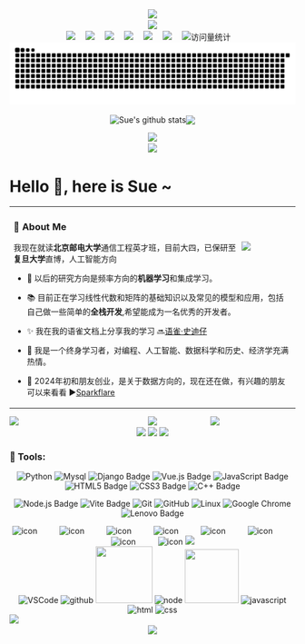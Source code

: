 <div align="center">
 
  <!-- dynamic typing effect 动态打字效果 -->
  <div>
    <a href="http://sue.sparkflare.cn/views/personal-introduction.html">
      <img src="https://readme-typing-svg.demolab.com?font=Fira+Code&pause=1000&width=435&lines=I'm Sue, welcome here!&#162;er=true&size=27" />
    </a>
  </div>
 
  <!-- knock code pictures 敲代码的图片 -->
  <picture>
    <source media="(prefers-color-scheme: dark)" srcset="https://cdn.jsdelivr.net/gh/buptsdz/buptsdz/assets/images/coding.gif" />
    <source media="(prefers-color-scheme: light)" srcset="https://cdn.jsdelivr.net/gh/buptsdz/buptsdz/assets/images/developer.svg" height="225px" />
    <img src="https://cdn.jsdelivr.net/gh/buptsdz/buptsdz/assets/images/coding.gif" />
  </picture>
 
  <!-- for beauty 留个空行好看点 -->
  <div> </div>
   
  <!-- profile logo 个人资料徽标 -->
  <div>
    <a href="http://sue.sparkflare.cn"><img src="https://img.shields.io/badge/Website-个人网站-rgb(170, 220, 245)" /></a>&#8195;
    <a href="https://www.xiaohongshu.com/user/profile/624e74200000000010005b95"><img src="https://img.shields.io/badge/Xiaoghongshu-小红书-rgb(255, 36, 66)" /></a>&#8195;
    <a href="https://www.yuque.com/u39067637"><img src="https://img.shields.io/badge/Yuque-语雀-rgb(49, 204, 121)" /></a>&#8195;
    <a href="https://space.bilibili.com/512181208?spm_id_from=333.1007.0.0"><img src="https://img.shields.io/badge/Bilibili-B站-ff69b4" /></a>&#8195;
    <a href="http://sue.sparkflare.cn/mulu/mulu1.html"><img src="https://img.shields.io/badge/Poems-我写的诗-rgb(225, 224, 199)" /></a>&#8195;
    <a href="http://www.sparkflare.cn"><img src="https://img.shields.io/badge/Sparkflare-星火-rgb(227, 52, 43)" /></a>&#8195;
    <!-- visitor -->
    <img src="https://komarev.com/ghpvc/?username=buptsdz&label=Views&color=0e75b6&style=flat" alt="访问量统计" />&#8195;
    <!-- wakatime -->
    <!-- <a href="https://wakatime.com/@buptsdz"><img src="https://wakatime.com/badge/user/42d0678c-368b-448b-9a77-5d21c5b55352.svg"/></a> -->
  </div>
   
  <!-- 活跃贪吃蛇 -->
  <picture>
    <source media="(prefers-color-scheme: dark)" srcset="https://raw.githubusercontent.com/buptsdz/buptsdz/output/github-contribution-grid-snake-dark.svg">
    <source media="(prefers-color-scheme: light)" srcset="https://raw.githubusercontent.com/buptsdz/buptsdz/output/github-contribution-grid-snake.svg">
    <img alt="github contribution grid snake animation" src="https://raw.githubusercontent.com/buptsdz/buptsdz/output/github-contribution-grid-snake.svg">
  </picture>
   
  <!-- 个人信息统计 -->
  <img align="center" src="https://github-readme-stats.vercel.app/api?username=buptsdz&show_icons=true&include_all_commits=true&hide_border=true" alt="Sue's github stats" /><img align="center" src="https://github-readme-stats.vercel.app/api/top-langs/?username=buptsdz&layout=compact&theme=buefy&hide_border=true" />
   
   
  <!-- 活跃折线图 -->
  <picture>
  <source media="(prefers-color-scheme: dark)" srcset="https://github-readme-activity-graph.vercel.app/graph?username=buptsdz&theme=xcode&bg_color=FF000000&hide_border=true" />
  <source media="(prefers-color-scheme: light)" srcset="https://github-readme-activity-graph.vercel.app/graph?username=buptsdz&theme=xcode&bg_color=FF000000&color=000000&hide_border=true" />
  <img src="https://github-readme-activity-graph.vercel.app/graph?username=buptsdz&theme=xcode&bg_color=FF000000&hide_border=true" />
  </picture>
   
  <div> </div>
   
  <!-- GitHub 奖杯&#127942; -->
  <div><img src="https://github-profile-trophy.vercel.app/?username=buptsdz&theme=gruvbox&row=1&column=7&no-frame=true&no-bg=true" /><br/></div>
 
</div>
 
<div> </div>
 
# Hello &#128075;, here is Sue ~
<table>
<tr><td>
 
  ### &#129338; About Me
  <!-- 个人介绍 -->
  <img align="right" width="88" src="https://cdn.jsdelivr.net/gh/buptsdz/buptsdz/assets/images/computer.png"/>
 
  我现在就读**北京邮电大学**通信工程英才班，目前大四，已保研至**复旦大学**直博，人工智能方向
 
  - &#127793; 以后的研究方向是频率方向的**机器学习**和集成学习。
 
  - &#128218; 目前正在学习线性代数和矩阵的基础知识以及常见的模型和应用，包括自己做一些简单的**全栈开发**,希望能成为一名优秀的开发者。
 
  - &#10024; 我在我的语雀文档上分享我的学习 &#128284;[语雀·史迪仔](https://www.yuque.com/u39067637)
 
  - &#129300; 我是一个终身学习者，对编程、人工智能、数据科学和历史、经济学充满热情。
 
  - &#128101; 2024年初和朋友创业，是关于数据方向的，现在还在做，有兴趣的朋友可以来看看 &#9654;&#65039;[Sparkflare](http://www.sparkflare.cn)
</td></tr>
 
</table>
 
<div align="center">
    <!-- github-readme-streak-stats 连续提交代码天数记录 -->
    <img align="left" width="150" src="https://cdn.jsdelivr.net/gh/buptsdz/buptsdz/assets/images/left.png" />
    <picture>
      <source aligh="center" media="(prefers-color-scheme: dark)" srcset="https://github-readme-streak-stats.herokuapp.com/?user=buptsdz&theme=dark&hide_border=true" />
      <source aligh="center" media="(prefers-color-scheme: light)" srcset="https://github-readme-streak-stats.herokuapp.com/?user=buptsdz&theme=light&hide_border=true" />
      <img aligh="center" src="https://github-readme-streak-stats.herokuapp.com/?user=buptsdz&theme=dark&hide_border=true" />
    </picture>
    <img align="right" width="150"  src="https://cdn.jsdelivr.net/gh/buptsdz/buptsdz/assets/images/right.png" />
    <div> </div>
    <!-- metrics -->
    <img width="150" src="https://cdn.jsdelivr.net/gh/buptsdz/buptsdz/assets/images/cxyduck.gif"/>
    <img src="/github-metrics.svg">
    <img width="150" src="https://cdn.jsdelivr.net/gh/buptsdz/buptsdz/assets/images/cxyduck.gif">
</div>
 
### &#129520; Tools:
<!--  skill badge 技能徽章 -->
<div align="center">
 
![Python](https://img.shields.io/badge/Python-6DB33F?logo=python&logoColor=fff&style=flat) ![Mysql](https://img.shields.io/badge/Mysql-47A248?logo=mysql&logoColor=fff&style=flat) ![Django Badge](https://img.shields.io/badge/Django-092E20?logo=django&logoColor=fff&style=flat) ![Vue.js Badge](https://img.shields.io/badge/Vue.js-4FC08D?logo=vuedotjs&logoColor=fff&style=flat)  ![JavaScript Badge](https://img.shields.io/badge/JavaScript-F7DF1E?logo=javascript&logoColor=000&style=flat) ![HTML5 Badge](https://img.shields.io/badge/HTML5-E34F26?logo=html5&logoColor=fff&style=flat) ![CSS3 Badge](https://img.shields.io/badge/CSS3-1572B6?logo=css3&logoColor=fff&style=flat) ![C++ Badge](https://img.shields.io/badge/C%2B%2B-00599C?logo=cplusplus&logoColor=fff&style=flat)
 
![Node.js Badge](https://img.shields.io/badge/Node.js-393?logo=nodedotjs&logoColor=fff&style=flat) ![Vite Badge](https://img.shields.io/badge/Vite-646CFF?logo=vite&logoColor=fff&style=flat) ![Git](https://img.shields.io/badge/-Git-FCC624?style=flat-square&logo=git) ![GitHub](https://img.shields.io/badge/-GitHub-pink?style=flat-square&logo=github) ![Linux](https://img.shields.io/badge/Linux-FCC624?style=style=flat-square&logo=linux&logoColor=black) ![Google Chrome](https://img.shields.io/badge/Chrome-4285F4?style=flat-square&logo=GoogleChrome&logoColor=white) ![Lenovo Badge](https://img.shields.io/badge/Lenovo-E2231A?logo=lenovo&logoColor=fff&style=flat)
 
</div>
 
<div align="center">
  <!-- svg动图 -->
  <img src="https://techstack-generator.vercel.app/js-icon.svg" alt="icon" width="65" style="width: 65px; height: 65px; margin-right:35px; margin-bottom: 0px;" />
  <img src="https://techstack-generator.vercel.app/docker-icon.svg" alt="icon" width="65" style="width: 65px; height: 65px; margin-right: 35px; margin-bottom: 0px;" />
    <img src="https://techstack-generator.vercel.app/mysql-icon.svg" alt="icon" width="65" style="width: 65px; height: 65px; margin-right: 35px; margin-bottom: 0px;" />
  <img src="https://techstack-generator.vercel.app/nginx-icon.svg" alt="icon" width="65" style="width: 65px; height: 65px; margin-right: 35px; margin-bottom: 0px;" />
  <img src="https://techstack-generator.vercel.app/django-icon.svg" alt="icon" width="65" style="width: 65px; height: 65px; margin-right: 35px; margin-bottom: 0px;" />
  <img src="https://techstack-generator.vercel.app/webpack-icon.svg" alt="icon" width="65" style="width: 65px; height: 65px; margin-right: 35px; margin-bottom: 0px;" />
  <img src="https://techstack-generator.vercel.app/eslint-icon.svg" alt="icon" width="65" style="width: 65px; height: 65px; margin-right: 35px; margin-bottom: 0px;" />
  <img src="https://techstack-generator.vercel.app/java-icon.svg" alt="icon" width="65" style="width: 65px; height: 65px; margin-right: 0px; margin-bottom: 0px;" />
   
  <!-- svg静态图 -->
  <img src="https://skillicons.dev/icons?i=git,postman,anaconda,pycharm,webstorm,linux,ubuntu,gmail,unity,mongodb,c,cpp"/>
</div>
 
<!-- Gif -->
<div align="center">
  <img alt="VSCode" src="https://i.giphy.com/media/IdyAQJVN2kVPNUrojM/200.webp" width="100" title="vscode">
  <img alt="github" src="https://i.giphy.com/media/KzJkzjggfGN5Py6nkT/200.webp" width="100" title="github">
  <img height="100" width="100" src="https://cdn.jsdelivr.net/gh/sun0225SUN/sun0225SUN/assets/images/python.webp">
  <img alt="node" src="https://media.giphy.com/media/kdFc8fubgS31b8DsVu/giphy.gif" width="85" title="node">
  <img height="95" width="95" src="https://cdn.jsdelivr.net/gh/sun0225SUN/sun0225SUN/assets/images/vue.webp">
  <img alt="javascript" src="https://media3.giphy.com/media/ln7z2eWriiQAllfVcn/200w.webp" width="100" title="javascript">
  <img alt-"html5" src="https://media.giphy.com/media/XAxylRMCdpbEWUAvr8/giphy.gif" width="100" title="html">
  <img alt="css" src="https://media.giphy.com/media/fsEaZldNC8A1PJ3mwp/giphy.gif" width="100" title="css">
</div>
 
<!-- profile-3d-contrib 3D 贡献图-->
<picture>
  <source media="(prefers-color-scheme: dark)" srcset="https://cdn.jsdelivr.net/gh/buptsdz/buptsdz/profile-3d-contrib/profile-night-rainbow.svg" />
  <source media="(prefers-color-scheme: light)" srcset="https://cdn.jsdelivr.net/gh/buptsdz/buptsdz/profile-3d-contrib/profile-gitblock.svg" />
  <img src="https://cdn.jsdelivr.net/gh/buptsdz/buptsdz/profile-3d-contrib/profile-night-rainbow.svg" />
</picture>
 
 
<div align="center">
  <img src="https://cdn.jsdelivr.net/gh/buptsdz/buptsdz/assets/images/icon.png" />
</div>
